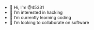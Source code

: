 - 👋 Hi, I’m @45331
- 👀 I’m interested in hacking
- 🌱 I’m currently learning coding
- 💞️ I’m looking to collaborate on software


<!---
45331/45331 is a ✨ special ✨ repository because its `README.md` (this file) appears on your GitHub profile.
You can click the Preview link to take a look at your changes.
--->

